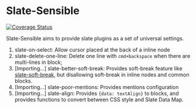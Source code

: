 # Slate-Sensible

[![Coverage Status](https://coveralls.io/repos/github/zhujinxuan/slate-sensible/badge.svg?branch=master)](https://coveralls.io/github/zhujinxuan/slate-sensible?branch=master)

Slate-Sensible aims to provide slate plugins as a set of universal settings.

1.  slate-on-select: Allow cursor placed at the back of a inline node
2.  slate-delete-one-line: Delete one line with `cmd+backspace` when there are multi-lines in block;
3.  [Importing...] slate-better-soft-break: Provides soft-break feature like [slate-soft-break](https://github.com/ianstormtaylor/slate-plugins/tree/master/packages/slate-soft-break), but disallowing soft-break in inline nodes and common blocks.
4.  [Importing...] slate-poor-mentions: Provides mentions configuration
5.  [Importing...] slate-align: Provides `{data: textAlign}` to blocks, and provides functions to convert between CSS style and Slate Data Map.
